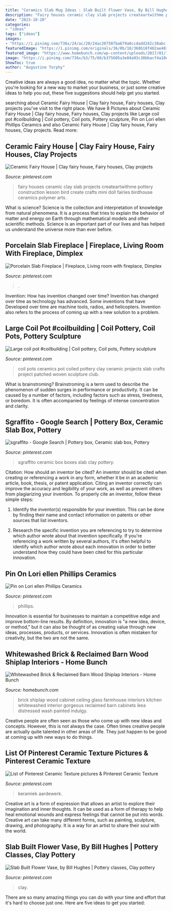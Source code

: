 ```yaml
---
title: "Ceramics Slab Mug Ideas : Slab Built Flower Vase, By Bill Hughes"
description: "Fairy houses ceramic clay slab projects createartwithme pottery construction lesson bird create crafts mini doll fairies birdhouse ceramics polymer arts"
date: "2023-10-20"
categories:
- "ideas"
tags: ["ideas"]
images:
- "https://i.pinimg.com/736x/24/ac/20/24ac207507ba679a0ccdadd242c38abc.jpg"
featuredImage: "https://i.pinimg.com/originals/36/8b/18/368b18f402ae483eb2fd2050d8a62f39.jpg"
featured_image: "https://www.homebunch.com/wp-content/uploads/2017/01/Ikea-Cabinet-Painted-and-Distressed-to-give-it-a-farmhouse-look..jpg"
image: "https://i.pinimg.com/736x/b3/75/60/b375605a3e04a93c38bbacf4a18eeb68--sgraffito-gypsy.jpg"
ShowToc: true
author: "Augustine Torphy"
---
```



Creative ideas are always a good idea, no matter what the topic. Whether you're looking for a new way to market your business, or just some creative ideas to help you out, these five suggestions should help get you started.

	

		
searching about Ceramic Fairy House | Clay fairy house, Fairy houses, Clay projects you've visit to the right place. We have 8 Pictures about Ceramic Fairy House | Clay fairy house, Fairy houses, Clay projects like Large coil pot #coilbuilding | Coil pottery, Coil pots, Pottery sculpture, Pin on Lori ellen Phillips Ceramics and also Ceramic Fairy House | Clay fairy house, Fairy houses, Clay projects. Read more:
		
    
## Ceramic Fairy House | Clay Fairy House, Fairy Houses, Clay Projects

<img loading=lazy src="https://i.pinimg.com/originals/45/24/b7/4524b73970d72de9eff2e0fd5695569c.jpg" onerror="this.onerror=null;this.src='https://tse3.mm.bing.net/th?id=OIP.KciYW6nNz9qOkeVojemiNgHaJ4&amp;pid=15.1';" alt="Ceramic Fairy House | Clay fairy house, Fairy houses, Clay projects">

_Source: pinterest.com_

>fairy houses ceramic clay slab projects createartwithme pottery construction lesson bird create crafts mini doll fairies birdhouse ceramics polymer arts. 

	

What is science?
Science is the collection and interpretation of knowledge from natural phenomena. It is a process that tries to explain the behavior of matter and energy on Earth through mathematical models and other scientific methods. Science is an important part of our lives and has helped us understand the universe more than ever before.

    
## Porcelain Slab Fireplace | Fireplace, Living Room With Fireplace, Dimplex

<img loading=lazy src="https://i.pinimg.com/736x/24/ac/20/24ac207507ba679a0ccdadd242c38abc.jpg" onerror="this.onerror=null;this.src='https://tse3.mm.bing.net/th?id=OIP.6VmXAxc5yrvBKqqbInofUAHaJQ&amp;pid=15.1';" alt="Porcelain Slab Fireplace | Fireplace, Living room with fireplace, Dimplex">

_Source: pinterest.com_

>. 

	

Invention: How has invention changed over time?
Invention has changed over time as technology has advanced. Some inventions that have Developed over time are machine tools, radios, and helicopters. Invention also refers to the process of coming up with a new solution to a problem.

    
## Large Coil Pot #coilbuilding | Coil Pottery, Coil Pots, Pottery Sculpture

<img loading=lazy src="https://i.pinimg.com/originals/12/4d/c8/124dc89f389be1074706d2a0eb259063.jpg" onerror="this.onerror=null;this.src='https://tse2.mm.bing.net/th?id=OIP.gYtOvsV9qa1lLm9zLJKdAgHaLK&amp;pid=15.1';" alt="Large coil pot #coilbuilding | Coil pottery, Coil pots, Pottery sculpture">

_Source: pinterest.com_

>coil pots ceramics pot coiled pottery clay ceramic projects slab crafts project patched woven sculpture club. 

	

What is brainstroming?
Brainstroming is a term used to describe the phenomenon of sudden surges in performance or productivity. It can be caused by a number of factors, including factors such as stress, tiredness, or boredom. It is often accompanied by feelings of intense concentration and clarity.

    
## Sgraffito - Google Search | Pottery Box, Ceramic Slab Box, Pottery

<img loading=lazy src="https://i.pinimg.com/736x/b3/75/60/b375605a3e04a93c38bbacf4a18eeb68--sgraffito-gypsy.jpg" onerror="this.onerror=null;this.src='https://tse2.mm.bing.net/th?id=OIP.g9Ky5Z5YWSXyfuAmH4uJeQHaH6&amp;pid=15.1';" alt="sgraffito - Google Search | Pottery box, Ceramic slab box, Pottery">

_Source: pinterest.com_

>sgraffito ceramic box boxes slab clay pottery. 

	

Citation: How should an inventor be cited?
An inventor should be cited when creating or referencing a work in any form, whether it be in an academic article, book, thesis, or patent application. Citing an inventor correctly can improve the accuracy and legibility of your work, as well as prevent others from plagiarizing your invention. To properly cite an inventor, follow these simple steps:
1. Identify the inventor(s) responsible for your invention. This can be done by finding their name and contact information on patents or other sources that list inventors.

2. Research the specific invention you are referencing to try to determine which author wrote about that invention specifically. If you're referencing a work written by several authors, it's often helpful to identify which author wrote about each innovation in order to better understand how they could have been cited for this particular innovation.


    
## Pin On Lori ellen Phillips Ceramics

<img loading=lazy src="https://i.pinimg.com/736x/45/ef/98/45ef988095676a889e4dd7762a174805.jpg" onerror="this.onerror=null;this.src='https://tse4.mm.bing.net/th?id=OIP.W1hhMAzyfvAhsWRe6scSRQHaHa&amp;pid=15.1';" alt="Pin on Lori ellen Phillips Ceramics">

_Source: pinterest.com_

>phillips. 

	

Innovation is essential for businesses to maintain a competitive edge and improve bottom-line results. By definition, innovation is "a new idea, device, or method," but it can also be thought of as creating value through new ideas, processes, products, or services. Innovation is often mistaken for creativity, but the two are not the same.

    
## Whitewashed Brick &amp; Reclaimed Barn Wood Shiplap Interiors - Home Bunch

<img loading=lazy src="https://www.homebunch.com/wp-content/uploads/2017/01/Ikea-Cabinet-Painted-and-Distressed-to-give-it-a-farmhouse-look..jpg" onerror="this.onerror=null;this.src='https://tse4.mm.bing.net/th?id=OIP.ZT9SRNjAeBqBhg5NzMcnIAHaLF&amp;pid=15.1';" alt="Whitewashed Brick &amp; Reclaimed Barn Wood Shiplap Interiors - Home Bunch">

_Source: homebunch.com_

>brick shiplap wood cabinet ceiling glass farmhouse interiors kitchen whitewashed interior gorgeous reclaimed barn cabinets ikea distressed wash painted indulgy. 

	

Creative people are often seen as those who come up with new ideas and concepts. However, this is not always the case. Often times creative people are actually quite talented in other areas of life. They just happen to be good at coming up with new ways to do things.

    
## List Of Pinterest Ceramic Texture Pictures &amp; Pinterest Ceramic Texture

<img loading=lazy src="https://i.pinimg.com/736x/6e/7c/3a/6e7c3aa96066121c22674edd01598f7b.jpg" onerror="this.onerror=null;this.src='https://tse1.mm.bing.net/th?id=OIP.n7dFISF5CXaQm6Toh_hnFgHaJ4&amp;pid=15.1';" alt="List of Pinterest Ceramic Texture pictures &amp; Pinterest Ceramic Texture">

_Source: pinterest.com_

>keramiek aardewerk. 

	

Creative art is a form of expression that allows an artist to explore their imagination and inner thoughts. It can be used as a form of therapy to help heal emotional wounds and express feelings that cannot be put into words. Creative art can take many different forms, such as painting, sculpture, drawing, and photography. It is a way for an artist to share their soul with the world.

    
## Slab Built Flower Vase, By Bill Hughes | Pottery Classes, Clay Pottery

<img loading=lazy src="https://i.pinimg.com/originals/36/8b/18/368b18f402ae483eb2fd2050d8a62f39.jpg" onerror="this.onerror=null;this.src='https://tse1.mm.bing.net/th?id=OIP.E7UjjFS8_8fbhx2voLez2gHaJ4&amp;pid=15.1';" alt="Slab Built Flower Vase, by Bill Hughes | Pottery classes, Clay pottery">

_Source: pinterest.com_

>clay. 

	

There are so many amazing things you can do with your time and effort that it's hard to choose just one. Here are five ideas to get you started: 

